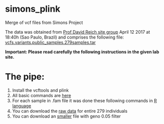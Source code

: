 # simons_plink
Merge of vcf files from Simons Project

The data was obtained from [Prof David Reich site group](http://reichdata.hms.harvard.edu/pub/datasets/sgdp/) April 12 2017 at 18:40h (Sao Paulo, Brazil) and comprises the following file: [vcfs.variants.public_samples.279samples.tar](https://sharehost.hms.harvard.edu/genetics/reich_lab/sgdp/vcf_variants/vcfs.variants.public_samples.279samples.tar)

**Important: Please read carefully the following instructions in the given lab site.**

# The pipe:

1) Install the vcftools and plink
2) All basic commands are [here](bash_vcftools_plink)
3) For each sample in .fam file it was done these following commands in [R language](r_pipe)
4) You can download the [raw data](https://drive.google.com/drive/folders/0B4gOu_PJ7LPbMzVjY2g0UzNhN3c?usp=sharing) for entire 279 individuals
5) You can download an [smaller](https://drive.google.com/drive/folders/0B4gOu_PJ7LPbWnBEZ09uMGxJTVU?usp=sharing) file with geno 0.05 filter 
 
